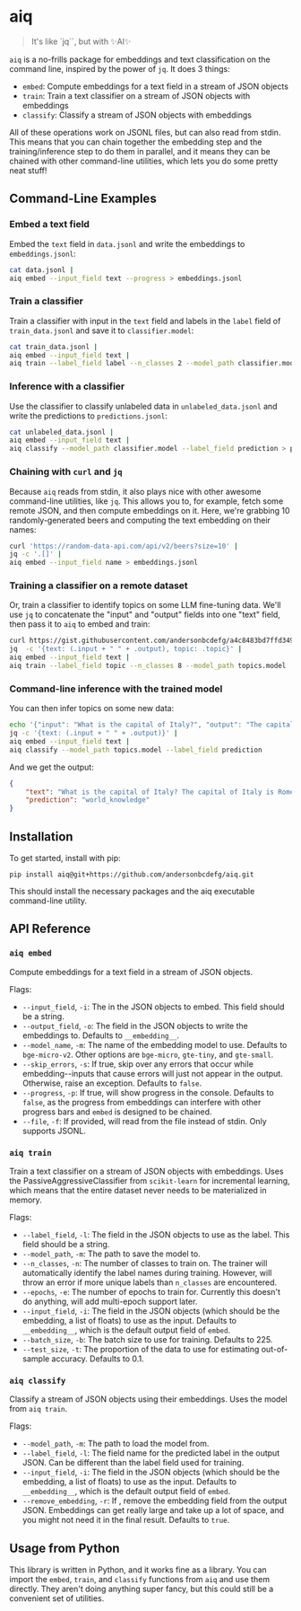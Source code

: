 # aiq
> It's like `jq``, but with ✨AI✨

`aiq` is a no-frills package for embeddings and text classification on the command line, inspired by the power of `jq`. It does 3 things:
- `embed`: Compute embeddings for a text field in a stream of JSON objects
- `train`: Train a text classifier on a stream of JSON objects with embeddings
- `classify`: Classify a stream of JSON objects with embeddings

All of these operations work on JSONL files, but can also read from stdin. This means that you can chain together the embedding step and the training/inference step to do them in parallel, and it means they can be chained with other command-line utilities, which lets you do some pretty neat stuff!

## Command-Line Examples

### Embed a text field
Embed the `text` field in `data.jsonl` and write the embeddings to `embeddings.jsonl`:
```bash
cat data.jsonl | 
aiq embed --input_field text --progress > embeddings.jsonl
```

### Train a classifier
Train a classifier with input in the `text` field and labels in the `label` field of `train_data.jsonl` and save it to `classifier.model`:
```bash
cat train_data.jsonl | 
aiq embed --input_field text | 
aiq train --label_field label --n_classes 2 --model_path classifier.model
```

### Inference with a classifier
Use the classifier to classify unlabeled data in `unlabeled_data.jsonl` and write the predictions to `predictions.jsonl`:
```bash
cat unlabeled_data.jsonl | 
aiq embed --input_field text | 
aiq classify --model_path classifier.model --label_field prediction > predictions.jsonl
```

### Chaining with `curl` and `jq`
Because `aiq` reads from stdin, it also plays nice with other awesome command-line utilities, like `jq`. This allows you to, for example, fetch some remote JSON, and then compute embeddings on it. Here, we're grabbing 10 randomly-generated beers and computing the text embedding on their names:
```bash
curl 'https://random-data-api.com/api/v2/beers?size=10' | 
jq -c '.[]' | 
aiq embed --input_field name > embeddings.jsonl
```

### Training a classifier on a remote dataset
Or, train a classifier to identify topics on some LLM fine-tuning data. We'll use `jq` to concatenate the "input" and "output" fields into one "text" field, then pass it to `aiq` to embed and train:
```bash
curl https://gist.githubusercontent.com/andersonbcdefg/a4c8483bd7ffd349e685a6c04660c179/raw/ff7c18b8530982312dafe5db750177fb3e8be186/topics.jsonl | 
jq  -c '{text: (.input + " " + .output), topic: .topic}' | 
aiq embed --input_field text | 
aiq train --label_field topic --n_classes 8 --model_path topics.model
```

### Command-line inference with the trained model
You can then infer topics on some new data:
```bash
echo '{"input": "What is the capital of Italy?", "output": "The capital of Italy is Rome."}' | 
jq -c '{text: (.input + " " + .output)}' | 
aiq embed --input_field text | 
aiq classify --model_path topics.model --label_field prediction
```

And we get the output:
```json
{
    "text": "What is the capital of Italy? The capital of Italy is Rome.", 
    "prediction": "world_knowledge"
}
```

## Installation
To get started, install with pip:
```
pip install aiq@git+https://github.com/andersonbcdefg/aiq.git
```

This should install the necessary packages and the aiq executable command-line utility.

## API Reference

### `aiq embed`
Compute embeddings for a text field in a stream of JSON objects.

Flags:
- `--input_field`, `-i`: The in the JSON objects to embed. This field should be a string.
- `--output_field`, `-o`: The field in the JSON objects to write the embeddings to. Defaults to `__embedding__`.
- `--model_name`, `-m`: The name of the embedding model to use. Defaults to `bge-micro-v2`. Other options are `bge-micro`, `gte-tiny`, and `gte-small`.
- `--skip_errors`, `-s`: If true, skip over any errors that occur while embedding--inputs that cause errors will just not appear in the output. Otherwise, raise an exception. Defaults to `false`.
- `--progress`, `-p`: If true, will show progress in the console. Defaults to `false`, as the progress from embeddings can interfere with other progress bars and `embed` is designed to be chained.
- `--file`, `-f`: If provided, will read from the file instead of stdin. Only supports JSONL.

### `aiq train`
Train a text classifier on a stream of JSON objects with embeddings. Uses the PassiveAggressiveClassifier from `scikit-learn` for incremental learning, which means that the entire dataset never needs to be materialized in memory.

Flags:
- `--label_field`, `-l`: The field in the JSON objects to use as the label. This field should be a string.
- `--model_path`, `-m`: The path to save the model to.
- `--n_classes`, `-n`: The number of classes to train on. The trainer will automatically identify the label names during training. However, will throw an error if more unique labels than `n_classes` are encountered.
- `--epochs`, `-e`: The number of epochs to train for. Currently this doesn't do anything, will add multi-epoch support later.
- `--input_field`, `-i`: The field in the JSON objects (which should be the embedding, a list of floats) to use as the input. Defaults to `__embedding__`, which is the default output field of `embed`.
- `--batch_size`, `-b`: The batch size to use for training. Defaults to 225.
- `--test_size`, `-t`: The proportion of the data to use for estimating out-of-sample accuracy. Defaults to 0.1.

### `aiq classify`
Classify a stream of JSON objects using their embeddings. Uses the model from `aiq train`.

Flags:
- `--model_path`, `-m`: The path to load the model from.
- `--label_field`, `-l`: The field name for the predicted label in the output JSON. Can be different than the label field used for training.
- `--input_field`, `-i`: The field in the JSON objects (which should be the embedding, a list of floats) to use as the input. Defaults to `__embedding__`, which is the default output field of `embed`.
- `--remove_embedding`, `-r`: If , remove the embedding field from the output JSON. Embeddings can get really large and take up a lot of space, and you might not need it in the final result. Defaults to `true`.

## Usage from Python
This library is written in Python, and it works fine as a library. You can import the `embed`, `train`, and `classify` functions from `aiq` and use them directly. They aren't doing anything super fancy, but this could still be a convenient set of utilities.